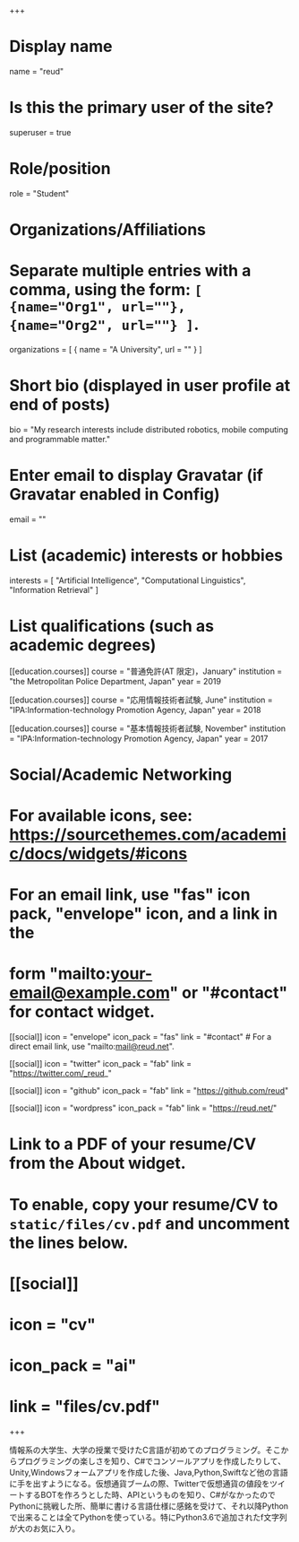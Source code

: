 +++
# Display name
name = "reud"

# Is this the primary user of the site?
superuser = true

# Role/position
role = "Student"

# Organizations/Affiliations
#   Separate multiple entries with a comma, using the form: `[ {name="Org1", url=""}, {name="Org2", url=""} ]`.
organizations = [ { name = "A University", url = "" } ]

# Short bio (displayed in user profile at end of posts)
bio = "My research interests include distributed robotics, mobile computing and programmable matter."

# Enter email to display Gravatar (if Gravatar enabled in Config)
email = ""

# List (academic) interests or hobbies
interests = [
  "Artificial Intelligence",
  "Computational Linguistics",
  "Information Retrieval"
]

# List qualifications (such as academic degrees)
[[education.courses]]
  course = "普通免許(AT 限定)，January"
  institution = "the Metropolitan Police Department, Japan"
  year = 2019

[[education.courses]]
  course = "応用情報技術者試験, June"
  institution = "IPA:Information-technology Promotion Agency, Japan"
  year = 2018

[[education.courses]]
  course = "基本情報技術者試験, November"
  institution = "IPA:Information-technology Promotion Agency, Japan"
  year = 2017

# Social/Academic Networking
# For available icons, see: https://sourcethemes.com/academic/docs/widgets/#icons
#   For an email link, use "fas" icon pack, "envelope" icon, and a link in the
#   form "mailto:your-email@example.com" or "#contact" for contact widget.

[[social]]
  icon = "envelope"
  icon_pack = "fas"
  link = "#contact"  # For a direct email link, use "mailto:mail@reud.net".

[[social]]
  icon = "twitter"
  icon_pack = "fab"
  link = "https://twitter.com/_reud_"

[[social]]
  icon = "github"
  icon_pack = "fab"
  link = "https://github.com/reud"

[[social]]
  icon = "wordpress"
  icon_pack = "fab"
  link = "https://reud.net/"

# Link to a PDF of your resume/CV from the About widget.
# To enable, copy your resume/CV to `static/files/cv.pdf` and uncomment the lines below.
# [[social]]
#   icon = "cv"
#   icon_pack = "ai"
#   link = "files/cv.pdf"

+++

情報系の大学生、大学の授業で受けたC言語が初めてのプログラミング。そこからプログラミングの楽しさを知り、C#でコンソールアプリを作成したりして、Unity,Windowsフォームアプリを作成した後、Java,Python,Swiftなど他の言語に手を出すようになる。仮想通貨ブームの際、Twitterで仮想通貨の値段をツイートするBOTを作ろうとした時、APIというものを知り、C#がなかったのでPythonに挑戦した所、簡単に書ける言語仕様に感銘を受けて、それ以降Pythonで出来ることは全てPythonを使っている。特にPython3.6で追加されたf文字列が大のお気に入り。
